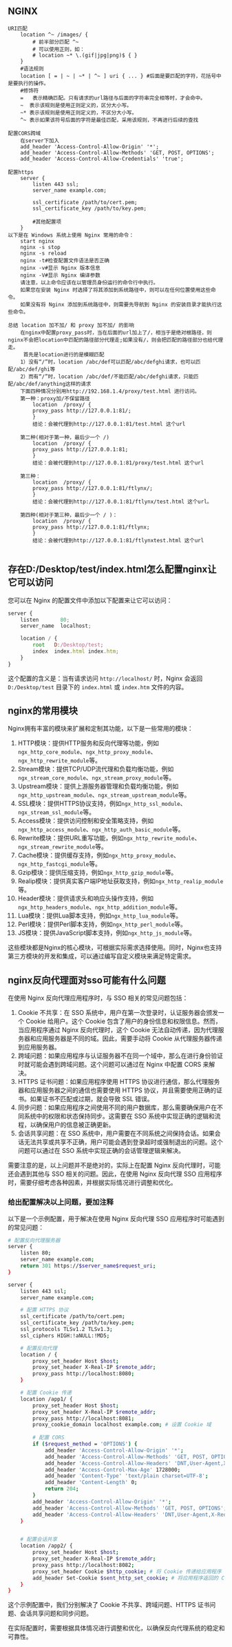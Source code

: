 ## NGINX
```shell
URI匹配
    location ^~ /images/ {
        # 前半部分匹配 ^~
        # 可以使用正则，如：
        # location ~* \.(gif|jpg|png)$ { }
    }
    #语法规则
    location [ = | ~ | ~* | ^~ ] uri { ... } #后面是要匹配的字符，花括号中是要执行的操作。
    #修饰符
    =   表示精确匹配。只有请求的url路径与后面的字符串完全相等时，才会命中。
    ~  表示该规则是使用正则定义的，区分大小写。
    ~* 表示该规则是使用正则定义的，不区分大小写。
    ^~ 表示如果该符号后面的字符是最佳匹配，采用该规则，不再进行后续的查找
    
配置CORS跨域
    在server下加入
    add_header 'Access-Control-Allow-Origin' '*';
    add_header 'Access-Control-Allow-Methods' 'GET, POST, OPTIONS';
    add_header 'Access-Control-Allow-Credentials' 'true';
    
配置https
    server {
        listen 443 ssl;
        server_name example.com;
    
        ssl_certificate /path/to/cert.pem;
        ssl_certificate_key /path/to/key.pem;
    
        #其他配置项
    }
以下是在 Windows 系统上使用 Nginx 常用的命令：
    start nginx
    nginx -s stop
    nginx -s reload
    nginx -t#检查配置文件语法是否正确
    nginx -v#显示 Nginx 版本信息
    nginx -V#显示 Nginx 编译参数
    请注意，以上命令应该在以管理员身份运行的命令行中执行。
    如果您在安装 Nginx 时选择了将其添加到系统路径中，则可以在任何位置使用这些命令。
    如果没有将 Nginx 添加到系统路径中，则需要先导航到 Nginx 的安装目录才能执行这些命令。
    
总结 location 加不加/ 和 proxy 加不加/ 的影响
    在nginx中配置proxy_pass时，当在后面的url加上了/，相当于是绝对根路径，则nginx不会把location中匹配的路径部分代理走;如果没有/，则会把匹配的路径部分也给代理走。      
     首先是location进行的是模糊匹配
    1）没有“/”时，location /abc/def可以匹配/abc/defghi请求，也可以匹配/abc/def/ghi等
    2）而有“/”时，location /abc/def/不能匹配/abc/defghi请求，只能匹配/abc/def/anything这样的请求
    下面四种情况分别用http://192.168.1.4/proxy/test.html 进行访问。
    第一种：proxy加/不保留路径
        location  /proxy/ {
        proxy_pass http://127.0.0.1:81/;
        }
        结论：会被代理到http://127.0.0.1:81/test.html 这个url
     
    第二种(相对于第一种，最后少一个 /)
        location  /proxy/ {
        proxy_pass http://127.0.0.1:81;
        }
        结论：会被代理到http://127.0.0.1:81/proxy/test.html 这个url
     
    第三种：
        location  /proxy/ {
        proxy_pass http://127.0.0.1:81/ftlynx/;
        }
        结论：会被代理到http://127.0.0.1:81/ftlynx/test.html 这个url。
     
    第四种(相对于第三种，最后少一个 / )：
        location  /proxy/ {
        proxy_pass http://127.0.0.1:81/ftlynx;
        }
        结论：会被代理到http://127.0.0.1:81/ftlynxtest.html 这个url
        

```

## 存在D:/Desktop/test/index.html怎么配置nginx让它可以访问
您可以在 Nginx 的配置文件中添加以下配置来让它可以访问：
```javascript
server {
    listen       80;
    server_name  localhost;

    location / {
        root   D:/Desktop/test;
        index  index.html index.htm;
    }
}

```

这个配置的含义是：当有请求访问 `http://localhost/` 时，Nginx 会返回 `D:/Desktop/test` 目录下的 `index.html` 或 `index.htm` 文件的内容。

## nginx的常用模块

Nginx拥有丰富的模块来扩展和定制其功能，以下是一些常用的模块：

1.  HTTP模块：提供HTTP服务和反向代理等功能，例如`ngx_http_core_module`、`ngx_http_proxy_module`、`ngx_http_rewrite_module`等。
2.  Stream模块：提供TCP/UDP流代理和负载均衡功能，例如`ngx_stream_core_module`、`ngx_stream_proxy_module`等。
3.  Upstream模块：提供上游服务器管理和负载均衡功能，例如`ngx_http_upstream_module`、`ngx_stream_upstream_module`等。
4.  SSL模块：提供HTTPS协议支持，例如`ngx_http_ssl_module`、`ngx_stream_ssl_module`等。
5.  Access模块：提供访问控制和安全策略支持，例如`ngx_http_access_module`、`ngx_http_auth_basic_module`等。
6.  Rewrite模块：提供URL重写功能，例如`ngx_http_rewrite_module`、`ngx_stream_rewrite_module`等。
7.  Cache模块：提供缓存支持，例如`ngx_http_proxy_module`、`ngx_http_fastcgi_module`等。
8.  Gzip模块：提供压缩支持，例如`ngx_http_gzip_module`等。
9.  Realip模块：提供真实客户端IP地址获取支持，例如`ngx_http_realip_module`等。
10. Header模块：提供请求头和响应头操作支持，例如`ngx_http_headers_module`、`ngx_http_addition_module`等。
11. Lua模块：提供Lua脚本支持，例如`ngx_http_lua_module`等。
12. Perl模块：提供Perl脚本支持，例如`ngx_http_perl_module`等。
13. JS模块：提供JavaScript脚本支持，例如`ngx_http_js_module`等。

这些模块都是Nginx的核心模块，可根据实际需求选择使用。同时，Nginx也支持第三方模块的开发和集成，可以通过编写自定义模块来满足特定需求。

## nginx反向代理面对sso可能有什么问题

在使用 Nginx 反向代理应用程序时，与 SSO 相关的常见问题包括：

1.  Cookie 不共享：在 SSO 系统中，用户在第一次登录时，认证服务器会颁发一个 Cookie 给用户。这个 Cookie 包含了用户的身份信息和权限信息。然而，当应用程序通过 Nginx 反向代理时，这个 Cookie 无法自动传递，因为代理服务器和应用服务器是不同的域。因此，需要手动将 Cookie 从代理服务器传递到应用服务器。
2.  跨域问题：如果应用程序与认证服务器不在同一个域中，那么在进行身份验证时就可能会遇到跨域问题。这个问题可以通过在 Nginx 中配置 CORS 来解决。
3.  HTTPS 证书问题：如果应用程序使用 HTTPS 协议进行通信，那么代理服务器和应用服务器之间的通信也需要使用 HTTPS 协议，并且需要使用正确的证书。如果证书不匹配或过期，就会导致 SSL 错误。
4.  同步问题：如果应用程序之间使用不同的用户数据库，那么需要确保用户在不同系统中的权限和状态保持同步。这需要在 SSO 系统中实现正确的逻辑和流程，以确保用户的信息被正确更新。
5.  会话共享问题：在 SSO 系统中，用户需要在不同系统之间保持会话。如果会话无法共享或共享不正确，用户可能会遇到登录超时或强制退出的问题。这个问题可以通过在 SSO 系统中实现正确的会话管理逻辑来解决。

需要注意的是，以上问题并不是绝对的，实际上在配置 Nginx 反向代理时，可能还会遇到其他与 SSO 相关的问题。因此，在使用 Nginx 反向代理 SSO 应用程序时，需要仔细考虑各种因素，并根据实际情况进行调整和优化。



### 给出配置解决以上问题，要加注释

以下是一个示例配置，用于解决在使用 Nginx 反向代理 SSO 应用程序时可能遇到的常见问题：

```bash
# 配置反向代理服务器
server {
    listen 80;
    server_name example.com;
    return 301 https://$server_name$request_uri;
}

server {
    listen 443 ssl;
    server_name example.com;

    # 配置 HTTPS 协议
    ssl_certificate /path/to/cert.pem;
    ssl_certificate_key /path/to/key.pem;
    ssl_protocols TLSv1.2 TLSv1.3;
    ssl_ciphers HIGH:!aNULL:!MD5;

    # 配置反向代理
    location / {
        proxy_set_header Host $host;
        proxy_set_header X-Real-IP $remote_addr;
        proxy_pass http://localhost:8080;
    }

    # 配置 Cookie 传递
    location /app1/ {
        proxy_set_header Host $host;
        proxy_set_header X-Real-IP $remote_addr;
        proxy_pass http://localhost:8081;
        proxy_cookie_domain localhost example.com; # 设置 Cookie 域
        
        # 配置 CORS
        if ($request_method = 'OPTIONS') {
            add_header 'Access-Control-Allow-Origin' '*';
            add_header 'Access-Control-Allow-Methods' 'GET, POST, OPTIONS';
            add_header 'Access-Control-Allow-Headers' 'DNT,User-Agent,X-Requested-With,If-Modified-Since,Cache-Control,Content-Type,Range';
            add_header 'Access-Control-Max-Age' 1728000;
            add_header 'Content-Type' 'text/plain charset=UTF-8';
            add_header 'Content-Length' 0;
            return 204;
        }
        add_header 'Access-Control-Allow-Origin' '*';
        add_header 'Access-Control-Allow-Methods' 'GET, POST, OPTIONS';
        add_header 'Access-Control-Allow-Headers' 'DNT,User-Agent,X-Requested-With,If-Modified-Since,Cache-Control,Content-Type,Range';
    }


    # 配置会话共享
    location /app2/ {
        proxy_set_header Host $host;
        proxy_set_header X-Real-IP $remote_addr;
        proxy_pass http://localhost:8082;
        proxy_set_header Cookie $http_cookie; # 将 Cookie 传递给应用程序
        add_header Set-Cookie $sent_http_set_cookie; # 将应用程序返回的 Cookie 传递给客户端
    }
}

```

这个示例配置中，我们分别解决了 Cookie 不共享、跨域问题、HTTPS 证书问题、会话共享问题和同步问题。

在实际配置时，需要根据具体情况进行调整和优化，以确保反向代理系统的稳定和可靠性。
